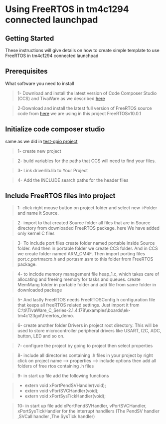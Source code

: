 # Using FreeRTOS in tm4c1294 connected launchpad 



## Getting Started

These instructions will give details on how to create simple template to use FreeRTOS in tm4c1294 connected launchpad 

## Prerequisites

What software you need to install 


> 1- Download and install the latest version of Code Composer Studio (CCS) and TivaWare as we described [here](https://github.com/ahosny333/test-gpio/blob/master/README.md)
 
 

> 2-Download and install the latest full version of FreeRTOS source code from [here](https://www.freertos.org/a00104.html)
 we are using in this project FreeRTOSv10.0.1




## Initialize code composer studio
same as we did in [test-gpio project](https://github.com/ahosny333/test-gpio/blob/master/README.md)
> 1- create new project
 
> 2- build variables for the paths that CCS will need to find your files.

> 3- Link driverlib.lib to Your Project

> 4- Add the INCLUDE search paths for the header files

## Include FreeRTOS files into project



> 1- click right mouse button on project folder and select new->Folder and name it Source.

> 2- import to that created Source folder all files that are in Source directory from downloaded FreeRTOS package. here We have added only kernel C files

> 3- To include port files create folder named portable inside Source folder. And then in portable folder we create CCS folder. And in CCS we create folder named ARM_CM4F. Then import porting files port.c,portmacro.h and portasm.asm to this folder from FreeRTOS package.

> 4- to inclode memory management file heap_1.c, which takes care of allocating and freeing memory for tasks and queues. create MemMang folder in portable folder and add file from same folder in downloaded package

> 5- And lastly FreeRTOS needs FreeRTOSConfig.h configuration file that keeps all freeRTOS related settings. Just import it from C:\ti\TivaWare_C_Series-2.1.4.178\examples\boards\ek-tm4c123gxl\freertos_demo.

> 6- create another folder Drivers in project root directory. This will be used to store microcontroller peripheral drivers like USART, I2C, ADC, button, LED and so on.

> 7- configure the project by going to project then select properties

> 8- include all directories containing .h files in your project by right click on project name --> properties --> include options then add all folders of free rtos containing .h files

> 9- in start up file add the following functions

  > * extern void xPortPendSVHandler(void);
  > * extern void vPortSVCHandler(void);
  > * extern void xPortSysTickHandler(void);
	
> 10- in start up file add xPortPendSVHandler, vPortSVCHandler, xPortSysTickHandler for the interrupt handllers (The PendSV handler ,SVCall handler ,The SysTick handler)



